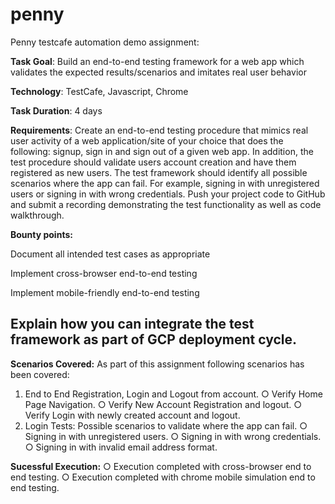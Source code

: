 # penny
Penny testcafe automation demo assignment:

**Task Goal**: Build an end-to-end testing framework for a web app which validates the expected results/scenarios and imitates real user behavior

**Technology**: TestCafe, Javascript, Chrome

**Task Duration**: 4 days

**Requirements**: Create an end-to-end testing procedure that mimics real user activity of a web application/site of your choice that does the following: signup, sign in and sign out of a given web app. In addition, the test procedure should validate users account creation and have them registered as new users. The test framework should identify all possible scenarios where the app can fail. For example, signing in with unregistered users or signing in with wrong credentials. Push your project code to GitHub and submit a recording demonstrating the test functionality as well as code walkthrough.

**Bounty points:**

Document all intended test cases as appropriate

Implement cross-browser end-to-end testing

Implement mobile-friendly end-to-end testing

Explain how you can integrate the test framework as part of GCP deployment cycle.
-----------------------------------------------------------------------------------
**Scenarios Covered:** As part of this assignment following scenarios has been covered: 
1. End to End Registration, Login and Logout from account. 
  ○ Verify Home Page Navigation. 
  ○ Verify New Account Registration and logout. 
  ○ Verify Login with newly created account and logout. 
2. Login Tests: Possible scenarios to validate where the app can fail. 
  ○ Signing in with unregistered users. 
  ○ Signing in with wrong credentials. 
  ○ Signing in with invalid email address format.

**Sucessful Execution:** 
○ Execution completed with cross-browser end to end testing. 
○ Execution completed with chrome mobile simulation end to end testing.
